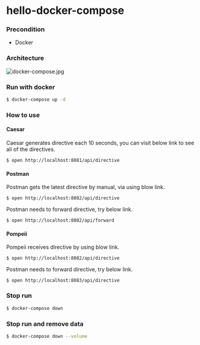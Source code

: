 # hello-docker-compose

### Precondition

- Docker

### Architecture

![docker-compose.jpg](https://i.loli.net/2020/05/06/P4KpI9my7J2z6CG.jpg)

### Run with docker

```sh
$ docker-compose up -d
```

### How to use

#### Caesar

Caesar generates directive each 10 seconds, you can visit below link to see all of the directives.
```
$ open http://localhost:8081/api/directive
```

#### Postman

Postman gets the latest directive by manual, via using blow link.
```
$ open http://localhost:8082/api/directive
```

Postman needs to forward directive, try below link.
```
$ open http://localhost:8082/api/forward
```

#### Pompeii

Pompeii receives directive by using blow link.
```
$ open http://localhost:8082/api/directive
```

Postman needs to forward directive, try below link.
```
$ open http://localhost:8083/api/directive
```

### Stop run

```sh
$ docker-compose down
```

### Stop run and remove data

```sh
$ docker-compose down --volume
```